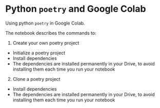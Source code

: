 # Python `poetry` and Google Colab

Using python `poetry` in Google Colab.

The notebook describes the commands to:
1. Create your own poetry project
  - Initialize a poetry project
  - Install dependencies
  - The dependencies are installed permanently in your Drive, to avoid installing them each time you run your notebook
2. Clone a poetry project
  - Install dependencies
  - The dependencies are installed permanently in your Drive, to avoid installing them each time you run your notebook
